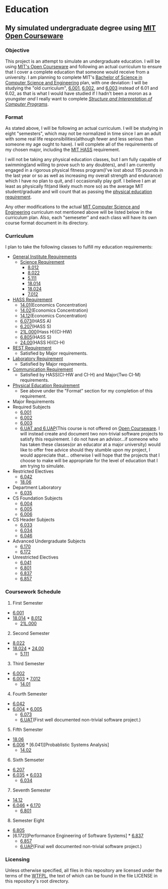 # Education
## My simulated undergraduate degree using [MIT Open Courseware][OCW]

### Objective
This project is an attempt to simulate an undergraduate education.  I will
be using [MIT's Open Courseware][OCW] and following an actual curriculum to ensure
that I cover a complete education that someone would receive from a university.
I am planning to complete MIT's [Bachelor of Science in Computer Science and
Engineering][CS Degree] plan, with one deviation: I will be studying the "old
curriculum", [6.001][SICP], [6.002][Circuits and Electronics], and [6.003][Signals and Systems]
instead of 6.01 and 6.02, as that is what I would have studied if I hadn't been a
moron as a youngster _and_ I really want to complete [_Structure and Interpretation
of Computer Programs_][SICP Book].

### Format
As stated above, I will be following an actual curriculum.  I will be studying in
eight "semesters", which may not be normalized in time since I am an adult with
some real life responsibilities(although fewer and less serious than someone my
age ought to have).  I will complete all of the requirements of my chosen major,
including the [MIT HASS][HASS Requirement] requirement.

I will not be taking any physical education classes, but I am fully capable of
swimming(and willing to prove such to any doubters), and I am currently engaged
in a rigorous physical fitness program(I've lost about 115 pounds in the last
year or so as well as increasing my overall strength and endurance) which I have
no plan to quit, and I occasionally play golf.  I believe I am at least as
physically fit(and likely much more so) as the average MIT student/graduate
and will count that as passing the [physical education requirement][PE Requirement].

Any other modifications to the actual [MIT Computer Science and Engineering][CS Degree]
curriculum not mentioned above will be listed below in the curriculum plan.  Also,
each "semeseter" and each class will have its own course format document in its
directory.

### Curriculum
I plan to take the following classes to fulfill my education requirements:

* [General Institute Requirements][GIR]
  * [Science Requirement][Science Req]
    * [8.012][Physics I]
    * [8.022][Physics II]
    * [5.111][Principles of Chemical Science]
    * [18.014][Calculus I]
    * [18.024][Calculus II]
    * [7.012][Introductory Biology]
 * [HASS Requirement][HASS Requirement]
   * [14.01][Microeconomics](Economics Concentration)
   * [14.02][Macroeconomics](Economics Concentration)
   * [14.12][Economic Game Theory](Economics Concentration)
   * [6.073][Creating Video Games](HASS A)
   * [6.207][Networks](HASS S)
   * [21L.000][Writing About Literature](Hass H)(CI-HW)
   * [6.805][Ethics and Laws on the Electronic Frontier](HASS S)
   * [24.00][Problems in Philosophy](HASS H)(CI-H)
 * [REST Requirement][REST]
   * Satisfied by Major requirements.
 * [Laboratory Requirement][LAB]
   * Satisfied by Major requirements.
 * [Communication Requirement][COMM]
   * Satisfied by HASS(CI-HW and CI-H) and Major(Two CI-M) requirements.
 * [Physical Education Requirement][PE Requirement]
   * See above under the "Format" section for my completion of this requirement.
* Major Requirements
 * Required Subjects
   * [6.001][SICP]
    * [6.002][Circuits and Electronics]
     * [6.003][Signals and Systems]
      * [6.UAT and 6.UAP][Undergraduate Advanced Project](This course is not offered
        on [Open Courseware][OCW].  I will instead create and document two non-trivial
        software projects to satisfy this requirement.  I do not have an advisor...if
        someone who has taken these classes(or an educator at a major university) would
        like to offer free advice should they stumble upon my project, I would appreciate
        that... otherwise I will hope that the projects that I choose to make will be
        appropriate for the level of education that I am trying to simulate.
 * Restricted Electives
   * [6.042][Math for Computer Science]
    * [18.06][Linear Algebra]
 * Department Laboratory
   * [6.035][Computer Language Engineering]
 * CS Foundation Subjects
   * [6.004][Computation Structures]
    * [6.005][Software Construction]
     * [6.006][Algorithms]
 * CS Header Subjects
   * [6.033][Computer System Engineering]
    * [6.034][Artificial Intelligence]
     * [6.046][Design of Algorithms]
 * Advanced Undergraduate Subjects
   * [6.170][Software Studio]
    * [6.172][Performace Engineering of Software Systems]  
 * Unrestricted Electives
   * [6.041][Probabilistic Systems Analysis]
    * [6.801][Machine Vision]
     * [6.837][Computer Graphics]
      * [6.857][Network and Computer Security]

### Coursework Schedule
1. First Semester
  * [6.001][SICP]
   * [18.014][Calculus I]
    * [8.012][Physics I]
     * [21L.000][Writing About Literature]
2. Second Semester
  * [8.022][Physics II]
   * [18.024][Calculus II]
    * [24.00][Problems in Philosophy]
     * [5.111][Principles of Chemical Science]
3. Third Semester
  * [6.002][Circuits and Electronics]
   * [6.003][Signals and Systems]
    * [7.012][Introductory Biology]
     * [14.01][Microeconomics]
4. Fourth Semester
  * [6.042][Math for Computer Science]
   * [6.004][Computation Structures]
    * [6.005][Software Construction]
     * [6.073][Creating Video Games]
      * [6.UAT][Undergraduate Advanced Project](First well documented non-trivial
        software project.)
5. Fifth Semester
  * [18.06][Linear Algebra]
   * [6.006][Algorithms]
    * [6.041][Probablistic Systems Analysis]
     * [14.02][Macroeconomics]
6. Sixth Semseter
  * [6.207][Networks]
   * [6.035][Computer Language Engineering]
    * [6.033][Computer System Engineering]
      * [6.034][Artificial Intelligence]
7. Seventh Semester
  * [14.12][Economic Game Theory]
   * [6.046][Design of Algorithms]
    * [6.170][Software Studio]
     * [6.801][Machine Vision]
8. Semester Eight
  * [6.805][Ethics and Laws on the Electronic Frontier]
   * [6.172][Performance Engineering of Software Systems]
    * [6.837][Computer Graphics]
     * [6.857][Network and Computer Security]
      * [6.UAP][Undergraduate Advanced Project](Final well documented non-trivial
        software project.)

### Licensing
Unless otherwise specified, all files in this repository are licensed under
the terms of the [WTFPL](http://wtfpl2.com/), the text of which can be found
in the file LICENSE in this repository's root directory.

[OCW]:http://ocw.mit.edu/index.htm
[CS Degree]:http://catalog.mit.edu/degree-charts/computer-science-engineering-course-6-3/
[SICP]:http://ocw.mit.edu/courses/electrical-engineering-and-computer-science/6-001-structure-and-interpretation-of-computer-programs-spring-2005/
[Circuits and Electronics]:http://ocw.mit.edu/courses/electrical-engineering-and-computer-science/6-002-circuits-and-electronics-spring-2007/
[Signals and Systems]:http://ocw.mit.edu/courses/electrical-engineering-and-computer-science/6-003-signals-and-systems-fall-2011/
[SICP Book]:https://mitpress.mit.edu/sicp/full-text/book/book.html
[HASS Requirement]:http://web.mit.edu/hassreq/
[PE Requirement]:http://catalog.mit.edu/mit/undergraduate-education/general-institute-requirements/#physicaleducationtext
[GIR]:http://catalog.mit.edu/mit/undergraduate-education/general-institute-requirements/#text
[Science Req]:http://catalog.mit.edu/mit/undergraduate-education/general-institute-requirements/#sciencerequirementtext
[Physics I]:http://ocw.mit.edu/courses/physics/8-012-physics-i-classical-mechanics-fall-2008/
[Physics II]:http://ocw.mit.edu/courses/physics/8-022-physics-ii-electricity-and-magnetism-fall-2006/
[Principles of Chemical Science]:http://ocw.mit.edu/courses/chemistry/5-111-principles-of-chemical-science-fall-2008/index.htm
[Calculus I]:http://ocw.mit.edu/courses/mathematics/18-014-calculus-with-theory-fall-2010/
[Calculus II]:http://ocw.mit.edu/courses/mathematics/18-024-multivariable-calculus-with-theory-spring-2011/
[Introductory Biology]:http://ocw.mit.edu/courses/biology/7-012-introduction-to-biology-fall-2004/
[Microeconomics]:http://ocw.mit.edu/courses/economics/14-01-principles-of-microeconomics-fall-2007/
[Macroeconomics]:http://ocw.mit.edu/courses/economics/14-02-principles-of-macroeconomics-spring-2014/
[Economic Game Theory]:http://ocw.mit.edu/courses/economics/14-12-economic-applications-of-game-theory-fall-2012/
[Creating Video Games]:http://ocw.mit.edu/courses/comparative-media-studies-writing/cms-611j-creating-video-games-fall-2014/
[Networks]:http://ocw.mit.edu/courses/economics/14-15j-networks-fall-2009/
[Writing About Literature]:http://ocw.mit.edu/courses/literature/21l-000j-writing-about-literature-fall-2010/
[Ethics and Laws on the Electronic Frontier]:http://ocw.mit.edu/courses/electrical-engineering-and-computer-science/6-805-ethics-and-the-law-on-the-electronic-frontier-fall-2005/
[Problems in Philosophy]:http://ocw.mit.edu/courses/linguistics-and-philosophy/24-00-problems-in-philosophy-fall-2010/
[REST]:http://catalog.mit.edu/mit/undergraduate-education/general-institute-requirements/#restrequirementtext
[LAB]:http://catalog.mit.edu/mit/undergraduate-education/general-institute-requirements/#laboratoryrequirementtext
[COMM]:http://catalog.mit.edu/mit/undergraduate-education/general-institute-requirements/#communicationrequirementtext
[Undergraduate Advanced Project]:http://catalog.mit.edu/search/?P=6.UAP
[Math for Computer Science]:http://ocw.mit.edu/courses/electrical-engineering-and-computer-science/6-042j-mathematics-for-computer-science-fall-2010/
[Linear Algebra]:http://ocw.mit.edu/courses/mathematics/18-06-linear-algebra-spring-2010/
[Computer Language Engineering]:http://ocw.mit.edu/courses/electrical-engineering-and-computer-science/6-035-computer-language-engineering-spring-2010/
[Computation Structures]:http://ocw.mit.edu/courses/electrical-engineering-and-computer-science/6-004-computation-structures-spring-2009/
[Software Construction]:http://ocw.mit.edu/courses/electrical-engineering-and-computer-science/6-005-elements-of-software-construction-fall-2011/
[Algorithms]:http://ocw.mit.edu/courses/electrical-engineering-and-computer-science/6-006-introduction-to-algorithms-fall-2011/
[Computer System Engineering]:http://ocw.mit.edu/courses/electrical-engineering-and-computer-science/6-033-computer-system-engineering-spring-2009/
[Artificial Intelligence]:http://ocw.mit.edu/courses/electrical-engineering-and-computer-science/6-034-artificial-intelligence-fall-2010/
[Design of Algorithms]:http://ocw.mit.edu/courses/electrical-engineering-and-computer-science/6-046j-design-and-analysis-of-algorithms-spring-2015/
[Software Studio]:http://ocw.mit.edu/courses/electrical-engineering-and-computer-science/6-170-software-studio-spring-2013/
[Performace Engineering of Software Systems]:http://ocw.mit.edu/courses/electrical-engineering-and-computer-science/6-172-performance-engineering-of-software-systems-fall-2010/
[Probabilistic Systems Analysis]:http://ocw.mit.edu/courses/electrical-engineering-and-computer-science/6-041-probabilistic-systems-analysis-and-applied-probability-fall-2010/
[Machine Vision]:http://ocw.mit.edu/courses/electrical-engineering-and-computer-science/6-801-machine-vision-fall-2004/
[Computer Graphics]:http://ocw.mit.edu/courses/electrical-engineering-and-computer-science/6-837-computer-graphics-fall-2012/
[Network and Computer Security]:http://ocw.mit.edu/courses/electrical-engineering-and-computer-science/6-857-network-and-computer-security-spring-2014/